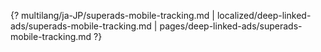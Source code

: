 {? multilang/ja-JP/superads-mobile-tracking.md | localized/deep-linked-ads/superads-mobile-tracking.md | pages/deep-linked-ads/superads-mobile-tracking.md ?}
